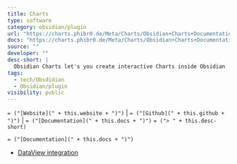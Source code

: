 ```yaml
---
title: Charts
type: software
category: obsidian/plugin
url: "https://charts.phibr0.de/Meta/Charts/Obsidian+Charts+Documentation"
docs: "https://charts.phibr0.de/Meta/Charts/Obsidian+Charts+Documentation"
source: ""
developer: ""
desc-short: |
  Obsidian Charts let's you create interactive Charts inside Obsidian
tags:
  - tech/Obsdidian
  - Obsidian/plugin
visibility: public
---
```

`= ("[Website](" + this.website + ")")` |  `= ("[Github](" + this.github + ")")` | `= ("[Documentation](" + this.docs + ")")`
`= ("> " + this.desc-short)`

`= ("[Documentation](" + this.docs + ")")`

- [DataView integration](https://charts.phibr0.de/Meta/Charts/Dataview+Integration)
